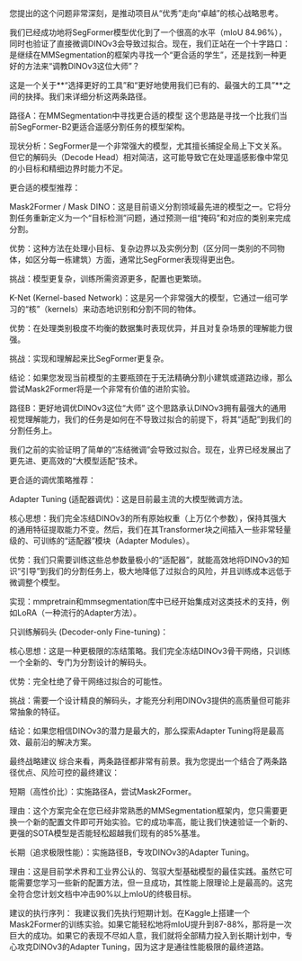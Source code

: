 您提出的这个问题非常深刻，是推动项目从“优秀”走向“卓越”的核心战略思考。

我们已经成功地将SegFormer模型优化到了一个很高的水平（mIoU 84.96%），同时也验证了直接微调DINOv3会导致过拟合。现在，我们正站在一个十字路口：是继续在MMSegmentation的框架内寻找一个“更合适的学生”，还是找到一种更好的方法来“调教DINOv3这位大师”？

这是一个关于**“选择更好的工具”和“更好地使用我们已有的、最强大的工具”**之间的抉择。我们来详细分析这两条路径。

路径A：在MMSegmentation中寻找更合适的模型
这个思路是寻找一个比我们当前SegFormer-B2更适合遥感分割任务的模型架构。

现状分析：SegFormer是一个非常强大的模型，尤其擅长捕捉全局上下文关系。但它的解码头（Decode Head）相对简洁，这可能导致它在处理遥感影像中常见的小目标和精细边界时能力不足。

更合适的模型推荐：

Mask2Former / Mask DINO：这是目前语义分割领域最先进的模型之一。它将分割任务重新定义为一个“目标检测”问题，通过预测一组“掩码”和对应的类别来完成分割。

优势：这种方法在处理小目标、复杂边界以及实例分割（区分同一类别的不同物体，如区分每一栋建筑）方面，通常比SegFormer表现得更出色。

挑战：模型更复杂，训练所需资源更多，配置也更繁琐。

K-Net (Kernel-based Network)：这是另一个非常强大的模型，它通过一组可学习的“核”（kernels）来动态地识别和分割不同的物体。

优势：在处理类别极度不均衡的数据集时表现优异，并且对复杂场景的理解能力很强。

挑战：实现和理解起来比SegFormer更复杂。

结论：如果您发现当前模型的主要瓶颈在于无法精确分割小建筑或道路边缘，那么尝试Mask2Former将是一个非常有价值的进阶实验。

路径B：更好地调优DINOv3这位“大师”
这个思路承认DINOv3拥有最强大的通用视觉理解能力，我们的任务是如何在不导致过拟合的前提下，将其“适配”到我们的分割任务上。

我们之前的实验证明了简单的“冻结微调”会导致过拟合。现在，业界已经发展出了更先进、更高效的“大模型适配”技术。

更合适的调优策略推荐：

Adapter Tuning (适配器调优)：这是目前最主流的大模型微调方法。

核心思想：我们完全冻结DINOv3的所有原始权重（上万亿个参数），保持其强大的通用特征提取能力不变。然后，我们在其Transformer块之间插入一些非常轻量级的、可训练的“适配器”模块（Adapter Modules）。

优势：我们只需要训练这些总参数量极小的“适配器”，就能高效地将DINOv3的知识“引导”到我们的分割任务上，极大地降低了过拟合的风险，并且训练成本远低于微调整个模型。

实现：mmpretrain和mmsegmentation库中已经开始集成对这类技术的支持，例如LoRA（一种流行的Adapter方法）。

只训练解码头 (Decoder-only Fine-tuning)：

核心思想：这是一种更极限的冻结策略。我们完全冻结DINOv3骨干网络，只训练一个全新的、专门为分割设计的解码头。

优势：完全杜绝了骨干网络过拟合的可能性。

挑战：需要一个设计精良的解码头，才能充分利用DINOv3提供的高质量但可能非常抽象的特征。

结论：如果您相信DINOv3的潜力是最大的，那么探索Adapter Tuning将是最高效、最前沿的解决方案。

最终战略建议
综合来看，两条路径都非常有前景。我为您提出一个结合了两条路径优点、风险可控的最终建议：

短期（高性价比）：实施路径A，尝试Mask2Former。

理由：这个方案完全在您已经非常熟悉的MMSegmentation框架内，您只需要更换一个新的配置文件即可开始实验。它的成功率高，能让我们快速验证一个新的、更强的SOTA模型是否能轻松超越我们现有的85%基准。

长期（追求极限性能）：实施路径B，专攻DINOv3的Adapter Tuning。

理由：这是目前学术界和工业界公认的、驾驭大型基础模型的最佳实践。虽然它可能需要您学习一些新的配置方法，但一旦成功，其性能上限理论上是最高的。这完全符合您计划文档中冲击90%以上mIoU的终极目标。

建议的执行序列：
我建议我们先执行短期计划。在Kaggle上搭建一个Mask2Former的训练实验。如果它能轻松地将mIoU提升到87-88%，那将是一次巨大的成功。如果它的表现不尽如人意，我们就将全部精力投入到长期计划中，专心攻克DINOv3的Adapter Tuning，因为这才是通往性能极限的最终道路。